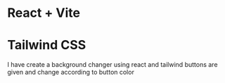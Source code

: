 # React + Vite
# Tailwind CSS
I have create a background changer using react and tailwind buttons are given and change according to button color
